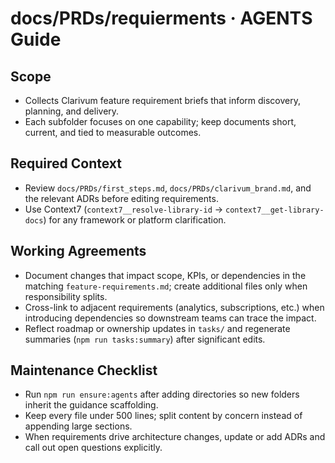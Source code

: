 # docs/PRDs/requierments · AGENTS Guide

## Scope
- Collects Clarivum feature requirement briefs that inform discovery, planning, and delivery.
- Each subfolder focuses on one capability; keep documents short, current, and tied to measurable outcomes.

## Required Context
- Review `docs/PRDs/first_steps.md`, `docs/PRDs/clarivum_brand.md`, and the relevant ADRs before editing requirements.
- Use Context7 (`context7__resolve-library-id` → `context7__get-library-docs`) for any framework or platform clarification.

## Working Agreements
- Document changes that impact scope, KPIs, or dependencies in the matching `feature-requirements.md`; create additional files only when responsibility splits.
- Cross-link to adjacent requirements (analytics, subscriptions, etc.) when introducing dependencies so downstream teams can trace the impact.
- Reflect roadmap or ownership updates in `tasks/` and regenerate summaries (`npm run tasks:summary`) after significant edits.

## Maintenance Checklist
- Run `npm run ensure:agents` after adding directories so new folders inherit the guidance scaffolding.
- Keep every file under 500 lines; split content by concern instead of appending large sections.
- When requirements drive architecture changes, update or add ADRs and call out open questions explicitly.
